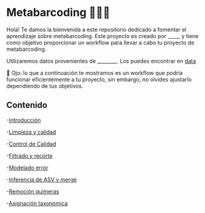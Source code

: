 # Metabarcoding 🦠🕵️‍♀️

Hola! Te damos la bienvenida a este repositorio dedicado a fomentar el aprendizaje sobre metabarcoding. Este proyecto es creado por _____ y tiene como objetivo proporcionar un workflow para llevar a cabo tu proyecto de metabarcoding. 

Utilizaremos datos provenientes de ________. Los puedes encontrar en [data ](url)

:eyes: Ojo: lo que a continuación te mostramos es un workflow que podría funcionar eficientemente a tu proyecto, sin embargo, no olvides ajustarlo dependiendo de tus objetivos.

## Contenido
-[Introducción](https://github.com/landalab0/metabarcoding/blob/caee1fc2b65ebcf58e469f4dc831542d2da3db9d/Introducci%C3%B3n.md)

-[Limpieza y calidad](https://github.com/landalab0/metabarcoding/blob/main/Limpieza%20y%20calidad.md)

-[Control de Calidad ](https://github.com/landalab0/metabarcoding/blob/main/Control%20de%20calidad%20y%20filtrado.md)

-[Filtrado y recorte](https://github.com/landalab0/metabarcoding/blob/main/Filtrado%20y%20recorte.md)

-[Modelado error](https://github.com/landalab0/metabarcoding/blob/main/TasaError.md)

-[Inferencia de ASV y merge](agregar_link)

-[Remoción quimeras](agregar_link)

-[Asignación taxonómica](agregar_link)

